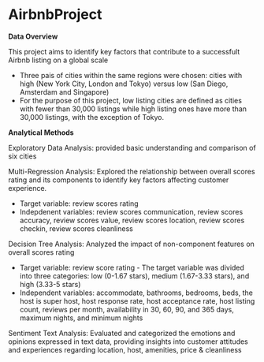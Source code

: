 # AirbnbProject

**Data Overview**

This project aims to identify key factors that contribute to a successfult Airbnb listing on a global scale
- Three pais of cities within the same regions were chosen: cities with high (New York City, London and Tokyo) versus low (San Diego, Amsterdam and Singapore)
- For the purpose of this project, low listing cities are defined as cities with fewer than 30,000 listings while high listing ones have more than 30,000 listings, with the exception of Tokyo. 


**Analytical Methods**

Exploratory Data Analysis: provided basic understanding and comparison of six cities

Multi-Regression Analysis: Explored the relationship between overall scores rating and its components to identify key factors affecting customer experience. 

- Target variable: review scores rating
- Indepdenent variables: review scores communication, review scores accuracy, review scores value, review scores location, review scores checkin, review scores cleanliness

Decision Tree Analysis: Analyzed the impact of non-component features on overall scores rating

- Target variable: review score rating
        - The target variable was divided into three categories: low (0-1.67 stars), medium (1.67-3.33 stars), and high (3.33-5 stars)
- Independent variables: accommodate, bathrooms, bedrooms, beds, the host is super host, host response rate, host acceptance rate, host listing count, reviews per month, availability in 30, 60, 90, and 365 days, maximum nights, and minimum nights


Sentiment Text Analysis: Evaluated and categorized the emotions and opinions expressed in text data, providing insights into customer attitudes and experiences regarding location, host, amenities, price & cleanliness










